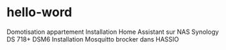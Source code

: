 # hello-word
Domotisation appartement
Installation Home Assistant sur NAS Synology DS 718+ DSM6
Installation Mosquitto brocker dans HASSIO
